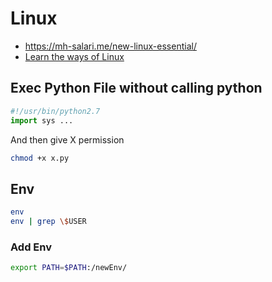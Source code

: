 # Linux

* https://mh-salari.me/new-linux-essential/
* [Learn the ways of Linux](https://linuxjourney.com/)

## Exec Python File without calling python

```python
#!/usr/bin/python2.7
import sys ...
```

And then give X permission

```bash
chmod +x x.py
```

## Env

```bash
env
env | grep \$USER
```

### Add Env

```bash
export PATH=$PATH:/newEnv/
```